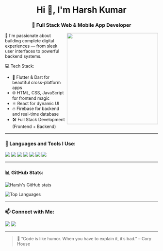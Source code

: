 <h1 align="center">Hi 👋, I'm Harsh Kumar</h1>
<h3 align="center">🚀 Full Stack Web & Mobile App Developer</h3>

<img src="https://media.giphy.com/media/qgQUggAC3Pfv687qPC/giphy.gif" width="300" align="right">

🔧 I'm passionate about building complete digital experiences — from sleek user interfaces to powerful backend systems.

💻 Tech Stack:
- 💙 Flutter & Dart for beautiful cross-platform apps
- 🌐 HTML, CSS, JavaScript for frontend magic
- ⚛️ React for dynamic UI
- 🔥 Firebase for backend and real-time database
- 🛠️ Full Stack Development (Frontend + Backend)

---

### 🚀 Languages and Tools I Use:

<p align="left">
  <img src="https://img.shields.io/badge/Flutter-02569B?style=flat&logo=flutter&logoColor=white"/>
  <img src="https://img.shields.io/badge/Dart-0175C2?style=flat&logo=dart&logoColor=white"/>
  <img src="https://img.shields.io/badge/React-20232A?style=flat&logo=react&logoColor=61DAFB"/>
  <img src="https://img.shields.io/badge/JavaScript-F7DF1E?style=flat&logo=javascript&logoColor=black"/>
  <img src="https://img.shields.io/badge/HTML5-E34F26?style=flat&logo=html5&logoColor=white"/>
  <img src="https://img.shields.io/badge/CSS3-1572B6?style=flat&logo=css3&logoColor=white"/>
  <img src="https://img.shields.io/badge/Firebase-FFCA28?style=flat&logo=firebase&logoColor=black"/>
</p>

---

### 📊 GitHub Stats:

![Harsh's GitHub stats](https://github-readme-stats.vercel.app/api?username=kumarharsh7070&show_icons=true&theme=tokyonight)

![Top Languages](https://github-readme-stats.vercel.app/api/top-langs/?username=kumarharsh7070&layout=compact&theme=tokyonight)

---

### 📫 Connect with Me:

<p>
  <a href="mailto:hk995814@gmail.com"><img src="https://img.shields.io/badge/Gmail-D14836?style=flat&logo=gmail&logoColor=white" /></a>
  <a href="https://www.linkedin.com/in/https://www.linkedin.com/in/kumar-harsh-4350ba254//"><img src="https://img.shields.io/badge/LinkedIn-blue?style=flat&logo=linkedin" /></a>
</p>

---

> 🧠 “Code is like humor. When you have to explain it, it’s bad.” – Cory House
